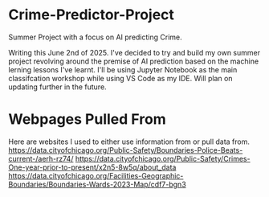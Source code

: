 # Crime-Predictor-Project
Summer Project with a focus on AI predicting Crime.

Writing this June 2nd of 2025. I've decided to try and build my own summer project
revolving around the premise of AI prediction based on the machine lerning lessons
I've learnt. I'll be using Jupyter Notebook as the main classifcation workshop while
using VS Code as my IDE. Will plan on updating further in the future.

# Webpages Pulled From
Here are websites I used to either use information from or pull data from.
https://data.cityofchicago.org/Public-Safety/Boundaries-Police-Beats-current-/aerh-rz74/
https://data.cityofchicago.org/Public-Safety/Crimes-One-year-prior-to-present/x2n5-8w5q/about_data
https://data.cityofchicago.org/Facilities-Geographic-Boundaries/Boundaries-Wards-2023-Map/cdf7-bgn3
